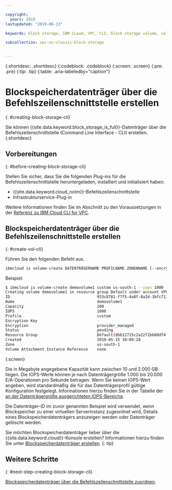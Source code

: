 ```yaml
---

copyright:
  years: 2019
lastupdated: "2019-06-13"

keywords: block storage, IBM CLoud, VPC, CLI, block storage volume, volume, IOPS

subcollection: vpc-on-classic-block-storage


---
```


{:shortdesc: .shortdesc}
{:codeblock: .codeblock}
{:screen: .screen}
{:pre: .pre}
{:tip: .tip}
{:table: .aria-labeledby="caption"}

# Blockspeicherdatenträger über die Befehlszeilenschnittstelle erstellen
{: #creating-block-storage-cli}

Sie können {{site.data.keyword.block_storage_is_full}}-Datenträger über die Befehlszeilenschnittstelle (Command Line Interface - CLI) erstellen.{:shortdesc}

## Vorbereitungen
{: #before-creating-block-storage-cli}

Stellen Sie sicher, dass Sie die folgenden Plug-ins für die Befehlszeilenschnittstelle heruntergeladen, installiert und initialisiert haben:

* {{site.data.keyword.cloud_notm}}-Befehlszeilenschnittstelle
* Infrastrukturservice-Plug-in

Weitere Informationen finden Sie im Abschnitt zu den Voraussetzungen in der [Referenz zu IBM Cloud CLI for VPC](/docs/vpc-infrastructure-cli-plugin?topic=vpc-infrastructure-cli-plugin-vpc-reference).

## Blockspeicherdatenträger über die Befehlszeilenschnittstelle erstellen
{: #create-vol-cli}

Führen Sie den folgenden Befehl aus.

```bash
ibmcloud is volume-create DATENTRÄGERNAME PROFILNAME ZONENNAME [--encryption-key VERSCHLÜSSELUNGSSCHLÜSSEL] [--capacity KAPAZITÄT] [--iops IOPS] [--resource-group-id RESSOURCENGRUPPEN-ID | --resource-group-name RESSOURCENGRUPPENNAME] [--json]
```

Beispiel:

```bash
$ ibmcloud is volume-create demovolume1 custom us-south-1 --iops 1000
Creating volume demovolume1 in resource group Default under account VPC 01 as user rtuser1@mycompany.com...
ID                                      933c8781-f7f5-4a8f-8a2d-3bfc711788ee
Name                                    demovolume1
Capacity                                100
IOPS                                    1000
Profile                                 custom
Encryption Key                          -
Encryption                              provider_managed
Status                                  pending
Resource Group                          Default(dbb12715c2a22f2bb60df4ffd4a543f2)
Created                                 2019-05-15 10:09:28
Zone                                    us-south-1
Volume Attachment Instance Reference    none
```
{:screen}

Die in Megabyte angegebene Kapazität kann zwischen 10 und 2.000 GB liegen. Die IOPS-Werte können je nach Datenträgergröße 1.000 bis 20.000 E/A-Operationen pro Sekunde betragen. Wenn Sie keinen IOPS-Wert angeben, wird standardmäßig die für das Datenträgerprofil gültige Konfiguration festgelegt. Informationen hierzu finden Sie in der Tabelle der [an der Datenträgergröße ausgerichteten IOPS-Bereiche](/docs/vpc-on-classic-block-storage?topic=vpc-on-classic-block-storage-block-storage-profiles#custom).

Die Datenträger-ID im zuvor genannten Beispiel wird verwendet, wenn Blockspeicher zu einer virtuellen Serverinstanz zugeordnet wird, Details eines Blockspeicherdatenträgers anzuzeigen werden oder Datenträger gelöscht werden.

Sie möchten Blockspeicherdatenträger lieber über die {{site.data.keyword.cloud}}-Konsole erstellen? Informationen hierzu finden Sie unter [Blockspeicherdatenträger erstellen](/docs/vpc-on-classic-block-storage?topic=vpc-on-classic-block-storage-creating-block-storage).
{: tip}

## Weitere Schritte
{: #next-step-creating-block-storage-cli}

[Blockspeicherdatenträger über die Befehlszeilenschnittstelle zuordnen](/docs/vpc-on-classic-block-storage?topic=vpc-on-classic-block-storage-attaching-block-storage-cli).
